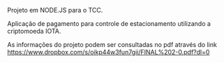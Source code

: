 Projeto em NODE.JS para o TCC.

Aplicação de pagamento para controle de estacionamento utilizando a criptomoeda IOTA.

As informações do projeto podem ser consultadas no pdf através do link https://www.dropbox.com/s/oikp44w3fun7gii/FINAL%202-0.pdf?dl=0
